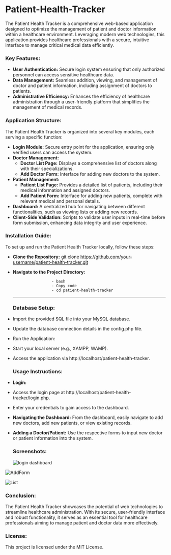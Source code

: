 # Patient-Health-Tracker

The Patient Health Tracker is a comprehensive web-based application designed to optimize the management of patient and doctor information within a healthcare environment. Leveraging modern web technologies, this application provides healthcare professionals with a secure, intuitive interface to manage critical medical data efficiently.

### Key Features:

- __User Authentication:__ Secure login system ensuring that only authorized personnel can access sensitive healthcare data.
- __Data Management:__ Seamless addition, viewing, and management of doctor and patient information, including assignment of doctors to patients.
- __Administrative Efficiency:__ Enhances the efficiency of healthcare administration through a user-friendly platform that simplifies the management of medical records.

### Application Structure:
The Patient Health Tracker is organized into several key modules, each serving a specific function:

- __Login Module:__ Secure entry point for the application, ensuring only verified users can access the system.
- __Doctor Management:__
  - __Doctor List Page:__ Displays a comprehensive list of doctors along with their specializations.
  - __Add Doctor Form:__ Interface for adding new doctors to the system.
- __Patient Management:__
  - __Patient List Page:__ Provides a detailed list of patients, including their medical information and assigned doctors.
  - __Add Patient Form:__ Interface for adding new patients, complete with relevant medical and personal details.
- __Dashboard:__ A centralized hub for navigating between different functionalities, such as viewing lists or adding new records.
- __Client-Side Validation:__ Scripts to validate user inputs in real-time before form submission, enhancing data integrity and user experience.

### Installation Guide:

To set up and run the Patient Health Tracker locally, follow these steps:

- __Clone the Repository:__
git clone https://github.com/your-username/patient-health-tracker.git
- __Navigate to the Project Directory:__ <br>

                       - bash
                       - Copy code
                       - cd patient-health-tracker
  ---
  ### Database Setup:
- Import the provided SQL file into your MySQL database.
- Update the database connection details in the config.php file.
- Run the Application:
- Start your local server (e.g., XAMPP, WAMP).
- Access the application via http://localhost/patient-health-tracker.
  ### Usage Instructions:
- __Login:__
- Access the login page at http://localhost/patient-health-tracker/login.php.
- Enter your credentials to gain access to the dashboard.
- __Navigating the Dashboard:__ From the dashboard, easily navigate to add new doctors, add new patients, or view existing records.
- __Adding a Doctor/Patient:__ Use the respective forms to input new doctor or patient information into the system.
  ### Screenshots:
  ![login dashboard](https://github.com/user-attachments/assets/4428f87f-9d8c-46fb-99e7-2460d76f769c)
 
 ![AddForm](https://github.com/user-attachments/assets/4a3b6f14-72ae-42bc-9508-ee2db2840b4c)
 
 ![List](https://github.com/user-attachments/assets/95091f92-7421-4fb1-8505-39be924bc0d6)

### Conclusion:
The Patient Health Tracker showcases the potential of web technologies to streamline healthcare administration. With its secure, user-friendly interface and robust functionality, it serves as an essential tool for healthcare professionals aiming to manage patient and doctor data more effectively.

### License:
 This project is licensed under the MIT License.
